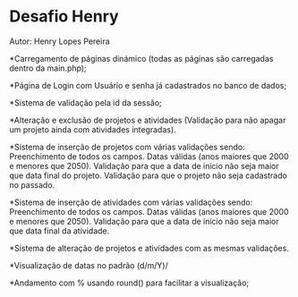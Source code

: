# Desafio Henry

Autor: Henry Lopes Pereira

*Carregamento de páginas dinámico (todas as páginas são carregadas dentro da main.php);

*Página de Login com Usuário e senha já cadastrados no banco de dados;

*Sistema de validação pela id da sessão;

*Alteração e exclusão de projetos e atividades (Validação para não apagar um projeto ainda com atividades integradas).


*Sistema de inserção de projetos com várias validações sendo:
Preenchimento de todos os campos.
Datas válidas (anos maiores que 2000 e menores que 2050).
Validação para que a data de início não seja maior que data final do projeto.
Validação para que o projeto não seja cadastrado no passado.



*Sistema de inserção de atividades com várias validações sendo:
Preenchimento de todos os campos.
Datas válidas (anos maiores que 2000 e menores que 2050).
Validação para que a data de início não seja maior que data final da atividade.


*Sistema de alteração de projetos e atividades com as mesmas validações.

*Visualização de datas no padrão (d/m/Y)/

*Andamento com % usando round() para facilitar a visualização;
